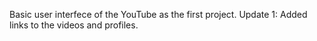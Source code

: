 Basic user interfece of the YouTube as the first project.
Update 1: Added links to the videos and profiles.
